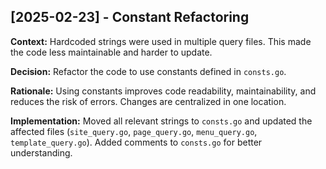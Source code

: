 ## [2025-02-23] - Constant Refactoring

**Context:** Hardcoded strings were used in multiple query files. This made the code less maintainable and harder to update.

**Decision:** Refactor the code to use constants defined in `consts.go`.

**Rationale:** Using constants improves code readability, maintainability, and reduces the risk of errors.  Changes are centralized in one location.

**Implementation:**  Moved all relevant strings to `consts.go` and updated the affected files (`site_query.go`, `page_query.go`, `menu_query.go`, `template_query.go`). Added comments to `consts.go` for better understanding.